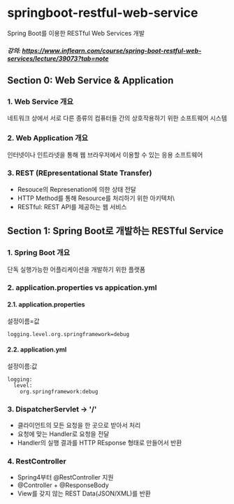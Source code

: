 # springboot-restful-web-service
Spring Boot를 이용한 RESTful Web Services 개발

##### 강의: https://www.inflearn.com/course/spring-boot-restful-web-services/lecture/39073?tab=note


## Section 0: Web Service & Application
### 1. Web Service 개요
네트워크 상에서 서로 다른 종류의 컴퓨터들 간의 상호작용하기 위한 소프트웨어 시스템


### 2. Web Application 개요
인터넷이나 인트라넷을 통해 웹 브라우저에서 이용할 수 있는 응용 소프트웨어


### 3. REST (REpresentational State Transfer)
- Resouce의 Represenation에 의한 상태 전달
- HTTP Method를 통해 Resource를 처리하기 위한 아키텍처\
- RESTful: REST API를 제공하는 웹 서비스 


## Section 1: Spring Boot로 개발하는 RESTful Service
### 1. Spring Boot 개요
단독 실행가능한 어플리케이션을 개발하기 위한 플랫폼

### 2. application.properties vs appication.yml
#### 2.1. application.properties
설정이름=값
``` 
logging.level.org.springframework=debug
``` 

#### 2.2. application.yml
설정이름:값
```
logging:
  level:
    org.springframework:debug
``` 

### 3. DispatcherServlet → '/'
- 클라이언트의 모든 요청을 한 곳으로 받아서 처리
- 요청에 맞는 Handler로 요청을 전달
- Handler의 실행 결과를 HTTP REsponse 형태로 만들어서 반환

### 4. RestController
- Spring4부터 @RestController 지원
- @Controller + @ResponseBody
- View를 갖지 않는 REST Data(JSON/XML)를 반환 
